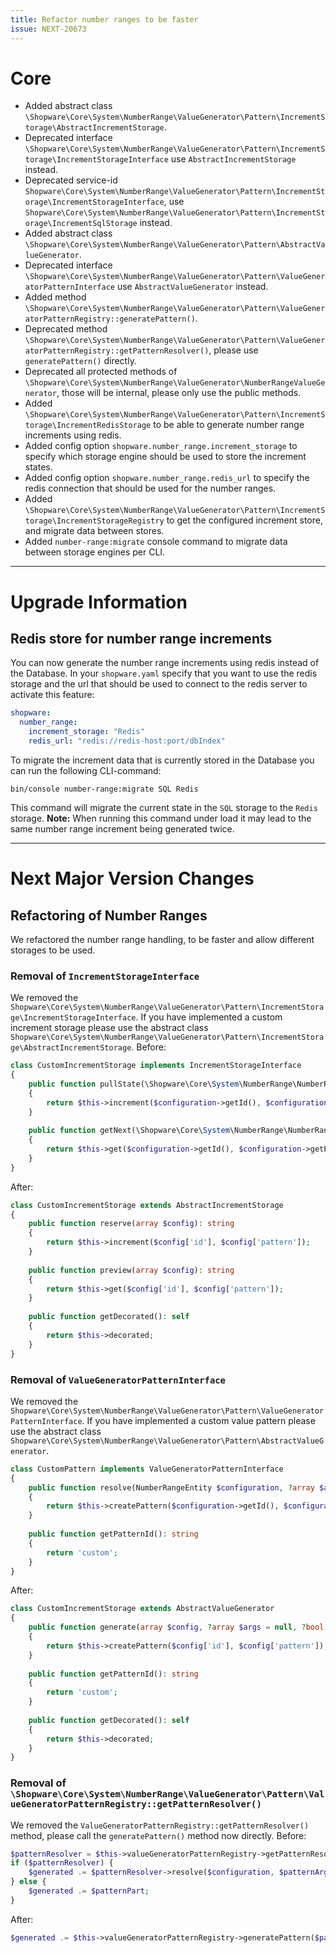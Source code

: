 ```yaml
---
title: Refactor number ranges to be faster
issue: NEXT-20673
---
```

# Core
* Added abstract class `\Shopware\Core\System\NumberRange\ValueGenerator\Pattern\IncrementStorage\AbstractIncrementStorage`.
* Deprecated interface `\Shopware\Core\System\NumberRange\ValueGenerator\Pattern\IncrementStorage\IncrementStorageInterface` use `AbstractIncrementStorage` instead.
* Deprecated service-id `Shopware\Core\System\NumberRange\ValueGenerator\Pattern\IncrementStorage\IncrementStorageInterface`, use `Shopware\Core\System\NumberRange\ValueGenerator\Pattern\IncrementStorage\IncrementSqlStorage` instead.
* Added abstract class `\Shopware\Core\System\NumberRange\ValueGenerator\Pattern\AbstractValueGenerator`.
* Deprecated interface `\Shopware\Core\System\NumberRange\ValueGenerator\Pattern\ValueGeneratorPatternInterface` use `AbstractValueGenerator` instead.
* Added method `\Shopware\Core\System\NumberRange\ValueGenerator\Pattern\ValueGeneratorPatternRegistry::generatePattern()`.
* Deprecated method `\Shopware\Core\System\NumberRange\ValueGenerator\Pattern\ValueGeneratorPatternRegistry::getPatternResolver()`, please use `generatePattern()` directly.
* Deprecated all protected methods of `\Shopware\Core\System\NumberRange\ValueGenerator\NumberRangeValueGenerator`, those will be internal, please only use the public methods.
* Added `\Shopware\Core\System\NumberRange\ValueGenerator\Pattern\IncrementStorage\IncrementRedisStorage` to be able to generate number range increments using redis.
* Added config option `shopware.number_range.increment_storage` to specify which storage engine should be used to store the increment states.
* Added config option `shopware.number_range.redis_url` to specify the redis connection that should be used for the number ranges.
* Added `\Shopware\Core\System\NumberRange\ValueGenerator\Pattern\IncrementStorage\IncrementStorageRegistry` to get the configured increment store, and migrate data between stores.
* Added `number-range:migrate` console command to migrate data between storage engines per CLI.
___
# Upgrade Information
## Redis store for number range increments
You can now generate the number range increments using redis instead of the Database.
In your `shopware.yaml` specify that you want to use the redis storage and the url that should be used to connect to the redis server to activate this feature:
```yaml
shopware:
  number_range:
    increment_storage: "Redis"
    redis_url: "redis://redis-host:port/dbIndex"
```

To migrate the increment data that is currently stored in the Database you can run the following CLI-command:
```shell
bin/console number-range:migrate SQL Redis
```
This command will migrate the current state in the `SQL` storage to the `Redis` storage.
**Note:** When running this command under load it may lead to the same number range increment being generated twice.
___
# Next Major Version Changes
## Refactoring of Number Ranges

We refactored the number range handling, to be faster and allow different storages to be used.
### Removal of `IncrementStorageInterface`

We removed the `Shopware\Core\System\NumberRange\ValueGenerator\Pattern\IncrementStorage\IncrementStorageInterface`.
If you have implemented a custom increment storage please use the abstract class `Shopware\Core\System\NumberRange\ValueGenerator\Pattern\IncrementStorage\AbstractIncrementStorage`.
Before:
```php
class CustomIncrementStorage implements IncrementStorageInterface
{
    public function pullState(\Shopware\Core\System\NumberRange\NumberRangeEntity $configuration): string
    {
        return $this->increment($configuration->getId(), $configuration->getPattern());
    }
    
    public function getNext(\Shopware\Core\System\NumberRange\NumberRangeEntity $configuration): string
    {
        return $this->get($configuration->getId(), $configuration->getPattern());
    }
}
```
After:
```php
class CustomIncrementStorage extends AbstractIncrementStorage
{
    public function reserve(array $config): string
    {
        return $this->increment($config['id'], $config['pattern']);
    }
    
    public function preview(array $config): string
    {
        return $this->get($config['id'], $config['pattern']);
    }
    
    public function getDecorated(): self
    {
        return $this->decorated;
    }
}
```
### Removal of `ValueGeneratorPatternInterface`

We removed the `Shopware\Core\System\NumberRange\ValueGenerator\Pattern\ValueGeneratorPatternInterface`.
If you have implemented a custom value pattern please use the abstract class `Shopware\Core\System\NumberRange\ValueGenerator\Pattern\AbstractValueGenerator`.

```php
class CustomPattern implements ValueGeneratorPatternInterface
{
    public function resolve(NumberRangeEntity $configuration, ?array $args = null, ?bool $preview = false): string
    {
        return $this->createPattern($configuration->getId(), $configuration->getPattern());
    }
    
    public function getPatternId(): string
    {
        return 'custom';
    }
}
```
After:
```php
class CustomIncrementStorage extends AbstractValueGenerator
{
    public function generate(array $config, ?array $args = null, ?bool $preview = false): string
    {
        return $this->createPattern($config['id'], $config['pattern']);
    }
    
    public function getPatternId(): string
    {
        return 'custom';
    }
    
    public function getDecorated(): self
    {
        return $this->decorated;
    }
}
```
### Removal of `\Shopware\Core\System\NumberRange\ValueGenerator\Pattern\ValueGeneratorPatternRegistry::getPatternResolver()`

We removed the `ValueGeneratorPatternRegistry::getPatternResolver()` method, please call the `generatePattern()` method now directly.
Before:
```php
$patternResolver = $this->valueGeneratorPatternRegistry->getPatternResolver($pattern);
if ($patternResolver) {
    $generated .= $patternResolver->resolve($configuration, $patternArg, $preview);
} else {
    $generated .= $patternPart;
}
```
After:
```php
$generated .= $this->valueGeneratorPatternRegistry->generatePattern($pattern, $patternPart, $configuration, $patternArg, $preview);
```
